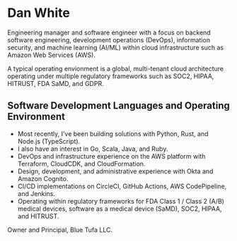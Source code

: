 # Dan White
Engineering manager and software engineer with a focus on backend software engineering, development operations (DevOps), information security, and machine learning (AI/ML) within cloud infrastructure such as Amazon Web Services (AWS).  

A typical operating envionment is a global, multi-tenant cloud architecture operating under multiple regulatory frameworks such as SOC2, HIPAA, HITRUST, FDA SaMD, and GDPR.

## Software Development Languages and Operating Environment
- Most recently, I've been building solutions with Python, Rust, and Node.js (TypeScript).
- I also have an interest in Go, Scala, Java, and Ruby.
- DevOps and infrastructure experience on the AWS platform with Terraform, CloudCDK, and CloudFormation.
- Design, development, and administrative experience with Okta and Amazon Cognito.
- CI/CD implementations on CircleCI, GitHub Actions, AWS CodePipeline, and Jenkins.
- Operating within regulatory frameworks for FDA Class 1 / Class 2 (A/B) medical devices, software as a medical device (SaMD), SOC2, HIPAA, and HITRUST.

Owner and Principal, Blue Tufa LLC.  
<!--
**BlueTufa/bluetufa** is a ✨ _special_ ✨ repository because its `README.md` (this file) appears on your GitHub profile.

Here are some ideas to get you started:

- 🔭 I’m currently working on ...
- 🌱 I’m currently learning ...
- 👯 I’m looking to collaborate on ...
- 🤔 I’m looking for help with ...
- 💬 Ask me about ...
- 📫 How to reach me: ...
- 😄 Pronouns: ...
- ⚡ Fun fact: ...
-->
